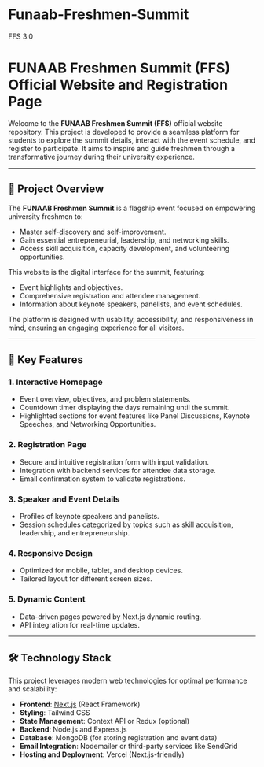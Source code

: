 # Funaab-Freshmen-Summit
FFS 3.0
# FUNAAB Freshmen Summit (FFS) Official Website and Registration Page

Welcome to the **FUNAAB Freshmen Summit (FFS)** official website repository. This project is developed to provide a seamless platform for students to explore the summit details, interact with the event schedule, and register to participate. It aims to inspire and guide freshmen through a transformative journey during their university experience.

---

## 🌟 Project Overview

The **FUNAAB Freshmen Summit** is a flagship event focused on empowering university freshmen to:
- Master self-discovery and self-improvement.
- Gain essential entrepreneurial, leadership, and networking skills.
- Access skill acquisition, capacity development, and volunteering opportunities.

This website is the digital interface for the summit, featuring:
- Event highlights and objectives.
- Comprehensive registration and attendee management.
- Information about keynote speakers, panelists, and event schedules.

The platform is designed with usability, accessibility, and responsiveness in mind, ensuring an engaging experience for all visitors.

---

## 🚀 Key Features

### 1. **Interactive Homepage**
   - Event overview, objectives, and problem statements.
   - Countdown timer displaying the days remaining until the summit.
   - Highlighted sections for event features like Panel Discussions, Keynote Speeches, and Networking Opportunities.

### 2. **Registration Page**
   - Secure and intuitive registration form with input validation.
   - Integration with backend services for attendee data storage.
   - Email confirmation system to validate registrations.

### 3. **Speaker and Event Details**
   - Profiles of keynote speakers and panelists.
   - Session schedules categorized by topics such as skill acquisition, leadership, and entrepreneurship.

### 4. **Responsive Design**
   - Optimized for mobile, tablet, and desktop devices.
   - Tailored layout for different screen sizes.

### 5. **Dynamic Content**
   - Data-driven pages powered by Next.js dynamic routing.
   - API integration for real-time updates.

---

## 🛠️ Technology Stack

This project leverages modern web technologies for optimal performance and scalability:

- **Frontend**: [Next.js](https://nextjs.org/) (React Framework)
- **Styling**: Tailwind CSS
- **State Management**: Context API or Redux (optional)
- **Backend**: Node.js and Express.js
- **Database**: MongoDB (for storing registration and event data)
- **Email Integration**: Nodemailer or third-party services like SendGrid
- **Hosting and Deployment**: Vercel (Next.js-friendly)

